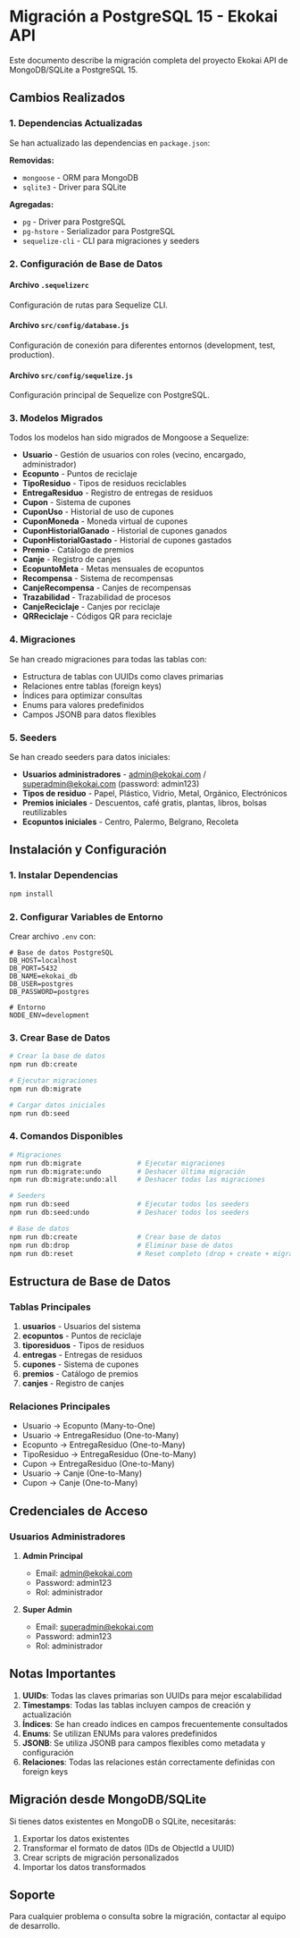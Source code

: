 # Migración a PostgreSQL 15 - Ekokai API

Este documento describe la migración completa del proyecto Ekokai API de MongoDB/SQLite a PostgreSQL 15.

## Cambios Realizados

### 1. Dependencias Actualizadas

Se han actualizado las dependencias en `package.json`:

**Removidas:**
- `mongoose` - ORM para MongoDB
- `sqlite3` - Driver para SQLite

**Agregadas:**
- `pg` - Driver para PostgreSQL
- `pg-hstore` - Serializador para PostgreSQL
- `sequelize-cli` - CLI para migraciones y seeders

### 2. Configuración de Base de Datos

#### Archivo `.sequelizerc`
Configuración de rutas para Sequelize CLI.

#### Archivo `src/config/database.js`
Configuración de conexión para diferentes entornos (development, test, production).

#### Archivo `src/config/sequelize.js`
Configuración principal de Sequelize con PostgreSQL.

### 3. Modelos Migrados

Todos los modelos han sido migrados de Mongoose a Sequelize:

- **Usuario** - Gestión de usuarios con roles (vecino, encargado, administrador)
- **Ecopunto** - Puntos de reciclaje
- **TipoResiduo** - Tipos de residuos reciclables
- **EntregaResiduo** - Registro de entregas de residuos
- **Cupon** - Sistema de cupones
- **CuponUso** - Historial de uso de cupones
- **CuponMoneda** - Moneda virtual de cupones
- **CuponHistorialGanado** - Historial de cupones ganados
- **CuponHistorialGastado** - Historial de cupones gastados
- **Premio** - Catálogo de premios
- **Canje** - Registro de canjes
- **EcopuntoMeta** - Metas mensuales de ecopuntos
- **Recompensa** - Sistema de recompensas
- **CanjeRecompensa** - Canjes de recompensas
- **Trazabilidad** - Trazabilidad de procesos
- **CanjeReciclaje** - Canjes por reciclaje
- **QRReciclaje** - Códigos QR para reciclaje

### 4. Migraciones

Se han creado migraciones para todas las tablas con:
- Estructura de tablas con UUIDs como claves primarias
- Relaciones entre tablas (foreign keys)
- Índices para optimizar consultas
- Enums para valores predefinidos
- Campos JSONB para datos flexibles

### 5. Seeders

Se han creado seeders para datos iniciales:
- **Usuarios administradores** - admin@ekokai.com / superadmin@ekokai.com (password: admin123)
- **Tipos de residuo** - Papel, Plástico, Vidrio, Metal, Orgánico, Electrónicos
- **Premios iniciales** - Descuentos, café gratis, plantas, libros, bolsas reutilizables
- **Ecopuntos iniciales** - Centro, Palermo, Belgrano, Recoleta

## Instalación y Configuración

### 1. Instalar Dependencias

```bash
npm install
```

### 2. Configurar Variables de Entorno

Crear archivo `.env` con:

```env
# Base de datos PostgreSQL
DB_HOST=localhost
DB_PORT=5432
DB_NAME=ekokai_db
DB_USER=postgres
DB_PASSWORD=postgres

# Entorno
NODE_ENV=development
```

### 3. Crear Base de Datos

```bash
# Crear la base de datos
npm run db:create

# Ejecutar migraciones
npm run db:migrate

# Cargar datos iniciales
npm run db:seed
```

### 4. Comandos Disponibles

```bash
# Migraciones
npm run db:migrate              # Ejecutar migraciones
npm run db:migrate:undo         # Deshacer última migración
npm run db:migrate:undo:all     # Deshacer todas las migraciones

# Seeders
npm run db:seed                 # Ejecutar todos los seeders
npm run db:seed:undo            # Deshacer todos los seeders

# Base de datos
npm run db:create               # Crear base de datos
npm run db:drop                 # Eliminar base de datos
npm run db:reset                # Reset completo (drop + create + migrate + seed)
```

## Estructura de Base de Datos

### Tablas Principales

1. **usuarios** - Usuarios del sistema
2. **ecopuntos** - Puntos de reciclaje
3. **tiporesiduos** - Tipos de residuos
4. **entregas** - Entregas de residuos
5. **cupones** - Sistema de cupones
6. **premios** - Catálogo de premios
7. **canjes** - Registro de canjes

### Relaciones Principales

- Usuario → Ecopunto (Many-to-One)
- Usuario → EntregaResiduo (One-to-Many)
- Ecopunto → EntregaResiduo (One-to-Many)
- TipoResiduo → EntregaResiduo (One-to-Many)
- Cupon → EntregaResiduo (One-to-Many)
- Usuario → Canje (One-to-Many)
- Cupon → Canje (One-to-Many)

## Credenciales de Acceso

### Usuarios Administradores

1. **Admin Principal**
   - Email: admin@ekokai.com
   - Password: admin123
   - Rol: administrador

2. **Super Admin**
   - Email: superadmin@ekokai.com
   - Password: admin123
   - Rol: administrador

## Notas Importantes

1. **UUIDs**: Todas las claves primarias son UUIDs para mejor escalabilidad
2. **Timestamps**: Todas las tablas incluyen campos de creación y actualización
3. **Índices**: Se han creado índices en campos frecuentemente consultados
4. **Enums**: Se utilizan ENUMs para valores predefinidos
5. **JSONB**: Se utiliza JSONB para campos flexibles como metadata y configuración
6. **Relaciones**: Todas las relaciones están correctamente definidas con foreign keys

## Migración desde MongoDB/SQLite

Si tienes datos existentes en MongoDB o SQLite, necesitarás:

1. Exportar los datos existentes
2. Transformar el formato de datos (IDs de ObjectId a UUID)
3. Crear scripts de migración personalizados
4. Importar los datos transformados

## Soporte

Para cualquier problema o consulta sobre la migración, contactar al equipo de desarrollo.
